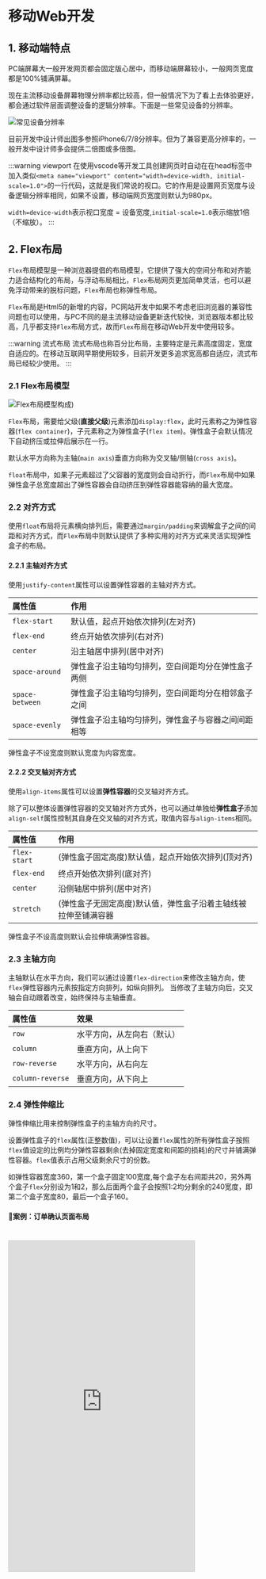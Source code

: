 # 移动Web开发

## 1. 移动端特点
PC端屏幕大一般开发网页都会固定版心居中，而移动端屏幕较小，一般网页宽度都是100%铺满屏幕。

现在主流移动设备屏幕物理分辨率都比较高，但一般情况下为了看上去体验更好，都会通过软件层面调整设备的逻辑分辨率。下面是一些常见设备的分辨率。

![常见设备分辨率](https://s2.loli.net/2023/05/03/YEHxN73CsqQdtO8.jpg)

目前开发中设计师出图多参照iPhone6/7/8分辨率。但为了兼容更高分辨率的，一般开发中设计师多会提供二倍图或多倍图。

:::warning viewport
在使用vscode等开发工具创建网页时自动在在head标签中加入类似`<meta name="viewport" content="width=device-width, initial-scale=1.0">`的一行代码，这就是我们常说的视口。它的作用是设置网页宽度与设备逻辑分辨率相同，如果不设置，移动端网页宽度则默认为980px。

`width=device-width`表示视口宽度 = 设备宽度,`initial-scale=1.0`表示缩放1倍（不缩放）。
:::

## 2. Flex布局
`Flex`布局模型是一种浏览器提倡的布局模型，它提供了强大的空间分布和对齐能力适合结构化的布局，与浮动布局相比，`Flex`布局网页更加简单灵活，也可以避免浮动带来的脱标问题，`Flex`布局也称弹性布局。

`Flex`布局是Html5的新增的内容，PC网站开发中如果不考虑老旧浏览器的兼容性问题也可以使用，与PC不同的是主流移动设备更新迭代较快，浏览器版本都比较高，几乎都支持`Flex`布局方式，故而`Flex`布局在移动Web开发中使用较多。

:::warning 流式布局
流式布局也称百分比布局，主要特定是元素高度固定，宽度自适应的。在移动互联网早期使用较多，目前开发更多追求宽高都自适应，流式布局已经较少使用。
:::

### 2.1 Flex布局模型
![Flex布局模型构成](https://s2.loli.net/2023/05/03/OBRxaIhWqcJzZfK.jpg))

`Flex`布局，需要给父级(**直接父级**)元素添加`display:flex`，此时元素称之为弹性容器(`flex container`)，子元素称之为弹性盒子(`flex item`)。弹性盒子会默认情况下自动挤压或拉伸后展示在一行。

默认水平方向称为主轴(`main axis`)垂直方向称为交叉轴/侧轴(`cross axis`)。

`float`布局中，如果子元素超过了父容器的宽度则会自动折行，而`Flex`布局中如果弹性盒子总宽度超出了弹性容器会自动挤压到弹性容器能容纳的最大宽度。

### 2.2 对齐方式
使用`float`布局将元素横向排列后，需要通过`margin/padding`来调解盒子之间的间距和对齐方式，而`Flex`布局中则默认提供了多种实用的对齐方式来灵活实现弹性盒子的布局。

#### 2.2.1 主轴对齐方式
使用`justify-content`属性可以设置弹性容器的主轴对齐方式。

属性值|作用
:-|:-
`flex-start`|默认值，起点开始依次排列(左对齐)
`flex-end`|终点开始依次排列(右对齐)
`center`|沿主轴居中排列(居中对齐)
`space-around`|弹性盒子沿主轴均匀排列，空白间距均分在弹性盒子两侧
`space-between`|弹性盒子沿主轴均匀排列，空白间距均分在相邻盒子之间
`space-evenly`|弹性盒子沿主轴均匀排列，弹性盒子与容器之间间距相等

弹性盒子不设宽度则默认宽度为内容宽度。

#### 2.2.2 交叉轴对齐方式
使用`align-items`属性可以设置**弹性容器**的交叉轴对齐方式。

除了可以整体设置弹性容器的交叉轴对齐方式外，也可以通过单独给**弹性盒子**添加`align-self`属性控制其自身在交叉轴的对齐方式，取值内容与`align-items`相同。

属性值|作用
:-|:-
`flex-start`|(弹性盒子固定高度)默认值，起点开始依次排列(顶对齐)
`flex-end`|终点开始依次排列(底对齐)
`center`|沿侧轴居中排列(居中对齐)
`stretch`|(弹性盒子无固定高度)默认值，弹性盒子沿着主轴线被拉伸至铺满容器

弹性盒子不设高度则默认会拉伸填满弹性容器。

### 2.3 主轴方向
主轴默认在水平方向，我们可以通过设置`flex-direction`来修改主轴方向，使`flex`弹性容器内元素按指定方向排列，如纵向排列。
当修改了主轴方向后，交叉轴会自动跟着改变，始终保持与主轴垂直。

属性值|效果
:-|:-
`row`|水平方向，从左向右（默认）
`column`|垂直方向，从上向下
`row-reverse`|水平方向，从右向左
`column-reverse`|垂直方向，从下向上

### 2.4 弹性伸缩比
弹性伸缩比用来控制弹性盒子的主轴方向的尺寸。

设置弹性盒子的`flex`属性(正整数值)，可以让设置`flex`属性的所有弹性盒子按照`flex`值设定的比例均分弹性容器剩余(去掉固定宽度和间距的损耗)的尺寸并铺满弹性容器。`flex`值表示占用父级剩余尺寸的份数。

如弹性容器宽度360，第一个盒子固定100宽度,每个盒子左右间距共20，另外两个盒子`flex`分别设为1和2，那么后面两个盒子会按照1:2均分剩余的240宽度，即第二个盒子宽度80，最后一个盒子160。

#### 案例：订单确认页面布局

<iframe src="https://frontend-demo.a-nomad.com/flex_xtx/index.html" style="margin-top:20px;width:375px;height:667px;border:1px solid #ccc;" scrolling="no" />

```html{3-4,8,11,14,24-26}
<style>
    .user-info {
        display: flex;
        align-items: center;
        padding: 15px 0 15px 11px;
    }
    .user-info .user{
        flex: 1;
    }
    .user-info .user .contact {
        display: flex;
    }
    .user-info .edit {
        /* 未标明尺寸的手指可点击区域一般设为44x44（经验值，保证手指可覆盖） */
        width: 44px;
        height: 44px;
        text-align: center;
        line-height: 44px;
        color: #808080;
    }
    .payment {
        position: fixed;
        bottom: 0;
        display: flex;
        justify-content: space-between;
        align-items: center;
    }
</style>
<div class="main">
    <div class="pannel user-info">
        <div class="location">
            <i class="iconfont icon-round_location_fill"></i>
        </div>
        <div class="user">
            <div class="contact">
                <h5>林丽</h5>
                <p>18500667882</p>
            </div>
            <div class="address">北京市 海淀区 中关村软件园 信息科技大厦1号
                楼410#
            </div>
        </div>
        <div class="edit">
            <i class="iconfont icon-youjiantou"></i>
        </div>
    </div>
</div>
<div class="payment">
    <div class="money">
        合计: <span class="text-danger">￥<i>266.00</i></span>
    </div>
    <div class="pay">
        <a href="#">去支付</a>
    </div>
</div>
```

### 2.5 弹性盒子换行与行对齐方式
弹性盒子可以自动挤压或拉伸，默认情况下，所有弹性盒子都在一行显示。可以通过`flex-wrap`来设置其换行方式。当设置为`wrap`时，弹性容器中一行放不下子元素后会自动折行，与`float`效果类似。

属性值|效果
:-|:-
`wrap`|换行
`nowrap`|不换行（默认）

当弹性盒子换行显示时，多行之间会存在间距，可以使用`align-content`属性来调整行对齐方式，其取值与`justify-content`基本相同，这里不在赘述。

### 2.6 文字省略
正常情况下要使溢出文字显示省略号设置如下样式即可：
```css
text-overflow: ellipsis;
white-space: nowrap;
overflow: hidden;
```
但如果文字所在父级是一个`flex`弹性盒子，弹性盒子的内容会被不换行的文字撑开，此时要显式设定父级宽度才能使`overflow:hidden`生效，一般情况下我们可以设定`width:0`,同时设置`flex`属性让父级自动选择宽度。   

```html{15-16}
<style>
    .container {
        display: flex;
        align-items: center;
        width: 300px;
    }

    .container .pic {
        width: 120px;
        height: 120px;
        background-color: pink;
    }

    .container .content {
        flex: 1;
        width: 0;
    }

    .container .content p {
        text-overflow: ellipsis;
        white-space: nowrap;
        overflow: hidden;
    }
</style>
<div class="container">
    <div class="pic">123</div>
    <div class="content">
        <h4>不能说的秘密</h4>
        <p>你说把爱渐渐放下会走更远，又何必去改变已错过的时间</p>
    </div>
</div>
```

## 3. 移动适配
移动适配的主要目标是根据不同屏幕分辨率对网页元素进行等比例的尺寸调整，以达到近乎一致的浏览体验。

一般在PC端网站开发中最常用的单位就像素(px),像素是一个绝对单位，不论什么屏幕一像素的大小是固定的，因此无法使用其进行移动适配，但是因为PC分辨率一般较高，且大多PC站设计都采用版心居中的方式，不同分辨率通常表现为版心两侧留白的大小不同。

移动开发适配需要借助一些相对尺寸单位，来实现开发中设置相同尺寸但在实际浏览过程中会根据用户使用设备分辨率来展示为不同的尺寸。目前常用的解决方案有`rem`和`vw/vh`两种，前者出现较早有大量企业使用，后者出现较晚但使用更加简便，很多企业逐步由`rem`方案转为`vw/vh`方案，B站的手机站就采用了`vw`方案进行移动适配。

### 3.1 rem方案
`rem`是一种相对于根字号（html标签的字体大小）的尺寸单位，**`1rem=1HTML字号大小`**。

我们在开发过程为元素设置相同的`rem`尺寸，借助`rem`相对单位的特性，我们只需要根据不同分辨率设置不同的网页根字号大小就可以实现元素动态物理尺寸来达到移动适配效果。

#### 3.1.1 rem换算
一般情况下在`rem`布局方案中，我们通常将网页分成10等份，**根字号设置视口宽度的1/10**即可，如视口尺寸375px，那根字号通常设为37.5px，此时1rem=37.5px。

实际开发中，多数设计稿是基于375px的2倍图，开发中我们只需要在设计稿查看工具（如PxCook等）中预览设计稿时设为2倍图模式，视口宽度就会显示为375px，此时元素尺寸都是基于375px视口宽度的且单位是像素，此时1rem=37.5px，我们只需要将元素像素尺寸除以37.5就可以得到其`rem`尺寸了。

**rem尺寸 = px尺寸/(视口宽度 * 1/10) = px尺寸/根字号**。

#### 3.1.2 媒体查询
css中媒体查询可以监测不同分辨率来设置不同样式，`rem`方案就是借助媒体查询设置不同根字号大小来实现移动适配的，在响应式布局中也大量使用媒体查询来进行样式调整。

媒体查询使用非常简单，简化语法结构如下：
```css
/* 语法 */
@media(媒体特性){
    选择器{
        CSS属性
    }
}

/* 示例 */
@media(width:375px){
    html{
        font-size:37.5px;
    }
}
```
以上示例表示当浏览器视口宽度为375px时将网页根字号设置为37.5px。

#### 3.1.3 flexible

了解了以上原理后，我们只需要根据不同视口宽度设置对应媒体查询就可以实现`rem方案`了，但视口宽度是不确定，我们无法为每一种视口宽度都写一个媒体查询，这就需要借助js来动态侦测视口宽度并调整对应根字号大小，目前主流的方案是使用手淘项目组开源的[flexible js](https://github.com/amfe/lib-flexible)，其功能就是根据不同的视口宽度给网页中html根节点设置不同的`font-size`。

`flexible js`使用方式非常简单，安装并引入js文件即可，这里就不再赘述了。

#### 3.1.4 Less
在采用`rem`方案时，我们总是要将设计稿的像素尺寸除以根字号才能得到rem尺寸，但css并不支持数据计算，每次手动计算是不实际的，我们可以借助Less/Sass等CSS扩展库实现，这里我们采用相对简单的Less。

Less是一个CSS预处理器,它扩充了 CSS 语言, 使 CSS 具备一定的逻辑性、计算能力，甚至可以使用很多类似js的用法，less文件开发完成后会编译成css供调用者使用。

less功能非常强大，这里我们不展开讲解了，如有需要可以到[Less中文网](https://less.bootcss.com/)系统学习，只记录些许常用的注意事项。

* 单行注释不会编译到最终css文件中，但块注释会。
* less 4.0及之后版本计算除法需要放到小括号中或使用`./`。如 `width:(100/37.5rem);`
* `&`符号表示当前选择器，并不会生成后代选择器，通常配合伪类或伪元素使用。
* 在less文件第一行添加: `// out: false`可以禁用当前less文件导出。`// out: 目录或文件`则可以将当前less文件导出到指定目录下或导出为指定文件名。

#### 案例：订单确认页面布局rem版
下面我们使用rem方案来重构一下 [2.4章节中的案例](#案例-订单确认页面布局)。
```less{1,5,16-17,19}
@rootFontSize: 37.5rem;
.user-info {
    display: flex;
    align-items: center;
    padding: (15/@rootFontSize) 0 (15/@rootFontSize) (11/@rootFontSize);

    .user {
        flex: 1;
    
        .contact {
            display: flex;
        }
    }

    .edit {
        width: (44/@rootFontSize);
        height: (44/@rootFontSize);
        text-align: center;
        line-height: (44/@rootFontSize);
        color: #808080;
    }
}
.payment {
    position: fixed;
    bottom: 0;
    display: flex;
    justify-content: space-between;
    align-items: center;
}
```

```html{1}
<meta name="viewport" content="width=device-width, initial-scale=1, maximum-scale=1, minimum-scale=1, user-scalable=no">
<div class="main">
    <div class="pannel user-info">
        <div class="location">
            <i class="iconfont icon-round_location_fill"></i>
        </div>
        <div class="user">
            <div class="contact">
                <h5>林丽</h5>
                <p>18500667882</p>
            </div>
            <div class="address">北京市 海淀区 中关村软件园 信息科技大厦1号
                楼410#
            </div>
        </div>
        <div class="edit">
            <i class="iconfont icon-youjiantou"></i>
        </div>
    </div>
</div>
<div class="payment">
    <div class="money">
        合计: <span class="text-danger">￥<i>266.00</i></span>
    </div>
    <div class="pay">
        <a href="#">去支付</a>
    </div>
</div>
<script src="./js/index.min.js"></script>
```

### 3.2 vw/vh方案
`vw/vh`方案与`rem`方案非常类似，`vw/vh`也是相对单位，不过它是相对于视口的尺寸，`vw`相对于视口宽度，`vh`则是相对于视口高度。

一般情况下在`vw/vh`布局方案中，`vw/vh`尺寸是当前视口宽度/高度的1/100，如视口尺寸 (375 x 667)px，，此时1rem=37.5px。此时1vw=3.75px,1vh=6.67px。如果设计稿宽度是375px，我们只需要将元素像素尺寸除以3.75就可以得到其`vw`尺寸，`vh`计算也是同理。

开发中可以使用`vw`和`vh`，但不建议混用，因为有设全面屏设备存在刘海屏，混用会导致盒子变形，一般设计稿宽度多采用固定宽度，建议直接使用`vw`即可。

视口宽高是由浏览器自动检测的，不需要我们使用媒体查询或者引入其它库来计算，因此使用起来比`rem`更加简便。

案例：订单确认页面布局vw版
```less{1,5,16-17,19}
@vw: 3.75vw;
.user-info {
    display: flex;
    align-items: center;
    padding: (15/@vw) 0 (15/@vw) (11/@vw);

    .user {
        flex: 1;
    
        .contact {
            display: flex;
        }
    }

    .edit {
        width: (44/@vw);
        height: (44/@vw);
        text-align: center;
        line-height: (44/@vw);
        color: #808080;
    }
}
.payment {
    position: fixed;
    bottom: 0;
    display: flex;
    justify-content: space-between;
    align-items: center;
}
```

```html
<div class="main">
    <div class="pannel user-info">
        <div class="location">
            <i class="iconfont icon-round_location_fill"></i>
        </div>
        <div class="user">
            <div class="contact">
                <h5>林丽</h5>
                <p>18500667882</p>
            </div>
            <div class="address">北京市 海淀区 中关村软件园 信息科技大厦1号
                楼410#
            </div>
        </div>
        <div class="edit">
            <i class="iconfont icon-youjiantou"></i>
        </div>
    </div>
</div>
<div class="payment">
    <div class="money">
        合计: <span class="text-danger">￥<i>266.00</i></span>
    </div>
    <div class="pay">
        <a href="#">去支付</a>
    </div>
</div>
```

## 4. 响应式
除了专门开发手机站做移动适配外，一些内容较少的网站（如企业站等）可以直接选择做响应式。响应式就是根据不同的视口尺寸改变网页内容的布局方式，将相同的内容展示在不同尺寸的设备屏幕上。

### 4.1 媒体查询
既然要适配不同的视口尺寸，就自然会用到媒体查询，我们在[rem方案](#_3-1-2-媒体查询)中简单介绍过了媒体查询的基本用法，这里我们做一单简单的补充以满足响应式布局要求。

响应是布局并不会为每个尺寸的视口都调整不同的内容布局方式，而是在不同视口区间范围内展示不同的布局方式。常见的视口划分如下：

视口宽度区间|设备屏幕
:-|:-
[,576)|超小屏
[576,768)|小屏幕
[768,992)|中等屏
[992,1200)|大屏
[1200,)|超大屏

我们可以根据以上屏幕尺寸区间来书写不同媒体查询：
```css
@media(max-width:576px){
    ...
}
@media(max-width:768px){
    ...
}
@media(max-width:992px){
    ...
}
@media(max-width:1200px){
    ...
}
@media(min-width:1200px){
    ...
}
```
因为css具有层叠写，后面书写的媒体查询会层叠前面的，因此以上媒体查询必须按顺序书写。

媒体查询完整写入为：`@media 关键词 媒体类型 and 媒体特性）{ CSS代码 }`
* 关键词包含 `and/only/not`
* 媒体类型是用来区分设备类型的，如屏幕设备、打印设备等，其中手机、电脑、平板都属于屏幕设备。

    类型名称|值|描述
    :-|:-|:-
    屏幕|`screen`|带屏幕的设备
    打印预览|`print`|打印预览模式
    阅读器|`speech`|屏幕阅读模式
    不区分类型|`all`|默认值，包括以上3种情形

* 媒体特性主要用来描述媒体类型的具体特征，如当前屏幕的宽高、分辨率、横屏或竖屏等
    
    特性名称|属性|值  
    :-|:-|:-
    视口的宽和高|`width/height`|数值
    视口最大宽或高|`max-width/max-height`|数值
    视口最小宽或高|`min-width/min-height`|数值
    屏幕方向|`orientation`|`portrait`:竖屏,`landscape`: 横屏

除了定义在css中，媒体查询还可以使用外链引入，语法如下:
`<link rel="stylesheet" media="逻辑符 媒体类型 and (媒体特性)" href="xx.css">`

```html
<!-- 根据视口宽度引用不同css文件 -->
<link rel="stylesheet" media="(max-width:768px)" href="small.css">
<link rel="stylesheet" media="(max-width:992px)" href="medium.css">
```
### 4.2 Bootstrap
在响应式开发中我们并不会手动书写大量的媒体查询，通常我们会借助于类似于Bootstrap等流行的响应式框架来进行快速开发，其使用方式也非常简单，这里不做详述了，有需要的效果版可以参阅[Bootstrap中文网](https://www.bootcss.com/)学习。